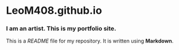 # LeoM408.github.io

### I am an artist. This is my portfolio site.

This is a *README* file for my repository. It is written using **Markdown**.
